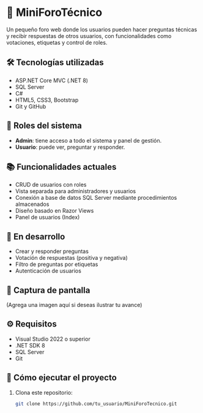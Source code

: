 # 🧠 MiniForoTécnico

Un pequeño foro web donde los usuarios pueden hacer preguntas técnicas y recibir respuestas de otros usuarios, con funcionalidades como votaciones, etiquetas y control de roles.

## 🛠️ Tecnologías utilizadas

- ASP.NET Core MVC (.NET 8)
- SQL Server
- C#
- HTML5, CSS3, Bootstrap
- Git y GitHub

## 🔐 Roles del sistema

- **Admin**: tiene acceso a todo el sistema y panel de gestión.
- **Usuario**: puede ver, preguntar y responder.

## 📚 Funcionalidades actuales

- CRUD de usuarios con roles
- Vista separada para administradores y usuarios
- Conexión a base de datos SQL Server mediante procedimientos almacenados
- Diseño basado en Razor Views
- Panel de usuarios (Index)

## 🧪 En desarrollo

- Crear y responder preguntas
- Votación de respuestas (positiva y negativa)
- Filtro de preguntas por etiquetas
- Autenticación de usuarios

## 📸 Captura de pantalla

(Agrega una imagen aquí si deseas ilustrar tu avance)

## ⚙️ Requisitos

- Visual Studio 2022 o superior
- .NET SDK 8
- SQL Server
- Git

## 🚀 Cómo ejecutar el proyecto

1. Clona este repositorio:
   ```bash
   git clone https://github.com/tu_usuario/MiniForoTecnico.git
